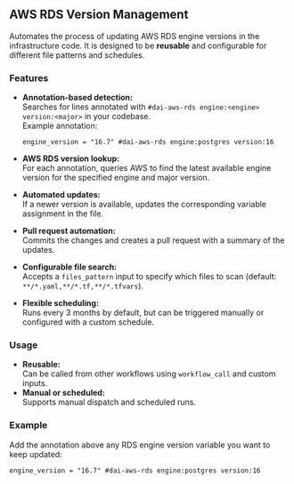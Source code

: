 ## AWS RDS Version Management

Automates the process of updating AWS RDS engine versions in the infrastructure code. It is designed to be **reusable** and configurable for different file patterns and schedules.

### Features

- **Annotation-based detection:**  
  Searches for lines annotated with `#dai-aws-rds engine:<engine> version:<major>` in your codebase.  
  Example annotation:  
  ```
  engine_version = "16.7" #dai-aws-rds engine:postgres version:16
  ```

- **AWS RDS version lookup:**  
  For each annotation, queries AWS to find the latest available engine version for the specified engine and major version.

- **Automated updates:**  
  If a newer version is available, updates the corresponding variable assignment in the file.

- **Pull request automation:**  
  Commits the changes and creates a pull request with a summary of the updates.

- **Configurable file search:**  
  Accepts a `files_pattern` input to specify which files to scan (default: `**/*.yaml,**/*.tf,**/*.tfvars`).

- **Flexible scheduling:**  
  Runs every 3 months by default, but can be triggered manually or configured with a custom schedule.

### Usage

- **Reusable:**  
  Can be called from other workflows using `workflow_call` and custom inputs.
- **Manual or scheduled:**  
  Supports manual dispatch and scheduled runs.

### Example

Add the annotation above any RDS engine version variable you want to keep updated:
```hcl
engine_version = "16.7" #dai-aws-rds engine:postgres version:16
```
